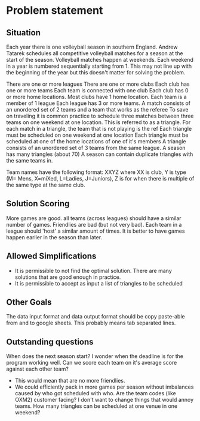 Problem statement
=================

Situation
---------

Each year there is one volleyball season in southern England.
Andrew Tatarek schedules all competitive volleyball matches for a season at the start of the season.
Volleyball matches happen at weekends.
Each weekend in a year is numbered sequentially starting from 1.
    This may not line up with the beginning of the year but this doesn't matter for solving the problem.

There are one or more leagues
There are one or more clubs
Each club has one or more teams
Each team is connected with one club
Each club has 0 or more home locations. Most clubs have 1 home location.
Each team is a member of 1 league
Each league has 3 or more teams.
A match consists of an unordered set of 2 teams and a team that works as the referee
To save on traveling it is common practice to schedule three matches between three teams on one weekend at one location. This is referred to as a triangle.
For each match in a triangle, the team that is not playing is the ref
Each triangle must be scheduled on one weekend at one location
Each triangle must be scheduled at one of the home locations of one of it's members
A triangle consists of an unordered set of 3 teams from the same league.
A season has many triangles (about 70)
A season can contain duplicate triangles with the same teams in.

Team names have the following format: XXYZ where XX is club, Y is type (M= Mens, X=miXed, L=Ladies, J=Juniors), Z is for when there is multiple of the same type at the same club.



Solution Scoring
----------------

More games are good.
all teams (across leagues) should have a similar number of games.
Friendlies are bad (but not very bad).
Each team in a league should 'host' a similar amount of times.
It is better to have games happen earlier in the season than later.


Allowed Simplifications
-----------------------

- It is permissible to not find the optimal solution. There are many solutions that are good enough in practice.
- It is permissible to accept as input a list of triangles to be scheduled


Other Goals
-----------

The data input format and data output format should be copy paste-able from and to google sheets. This probably means
tab separated lines.

Outstanding questions
---------------------

When does the next season start? I wonder when the deadline is for the program working well.
Can we score each team on it's average score against each other team?
  - This would mean that are no more friendlies.
  - We could efficiently pack in more games per season without imbalances caused by who got scheduled with who.
Are the team codes (like OXM2) customer facing? I don't want to change things that would annoy teams.
How many triangles can be scheduled at one venue in one weekend?
